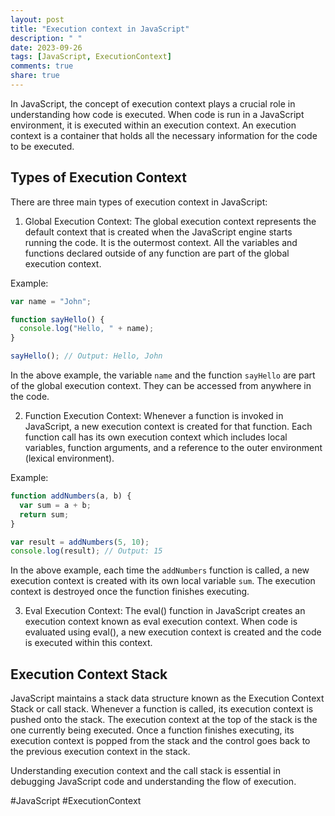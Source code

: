 ```yaml
---
layout: post
title: "Execution context in JavaScript"
description: " "
date: 2023-09-26
tags: [JavaScript, ExecutionContext]
comments: true
share: true
---
```


In JavaScript, the concept of execution context plays a crucial role in understanding how code is executed. When code is run in a JavaScript environment, it is executed within an execution context. An execution context is a container that holds all the necessary information for the code to be executed.

## Types of Execution Context

There are three main types of execution context in JavaScript:

1. Global Execution Context: The global execution context represents the default context that is created when the JavaScript engine starts running the code. It is the outermost context. All the variables and functions declared outside of any function are part of the global execution context. 

Example:

```javascript
var name = "John";

function sayHello() {
  console.log("Hello, " + name);
}

sayHello(); // Output: Hello, John
```

In the above example, the variable `name` and the function `sayHello` are part of the global execution context. They can be accessed from anywhere in the code.

2. Function Execution Context: Whenever a function is invoked in JavaScript, a new execution context is created for that function. Each function call has its own execution context which includes local variables, function arguments, and a reference to the outer environment (lexical environment).

Example:

```javascript
function addNumbers(a, b) {
  var sum = a + b;
  return sum;
}

var result = addNumbers(5, 10);
console.log(result); // Output: 15
```

In the above example, each time the `addNumbers` function is called, a new execution context is created with its own local variable `sum`. The execution context is destroyed once the function finishes executing.

3. Eval Execution Context: The eval() function in JavaScript creates an execution context known as eval execution context. When code is evaluated using eval(), a new execution context is created and the code is executed within this context.

## Execution Context Stack

JavaScript maintains a stack data structure known as the Execution Context Stack or call stack. Whenever a function is called, its execution context is pushed onto the stack. The execution context at the top of the stack is the one currently being executed. Once a function finishes executing, its execution context is popped from the stack and the control goes back to the previous execution context in the stack.

Understanding execution context and the call stack is essential in debugging JavaScript code and understanding the flow of execution.

#JavaScript #ExecutionContext